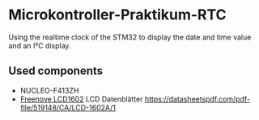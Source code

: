 # Microkontroller-Praktikum-RTC
Using the realtime clock of the STM32 to display the date and time value and an I²C display.

## Used components
- NUCLEO-F413ZH
- [Freenove LCD1602](https://github.com/Freenove/Freenove_LCD1602_Starter_Kit_for_Raspberry_P)
LCD Datenblätter
https://datasheetspdf.com/pdf-file/519148/CA/LCD-1602A/1
